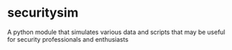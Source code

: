 # securitysim
A python module that simulates various data and scripts that may be useful for security professionals and enthusiasts

